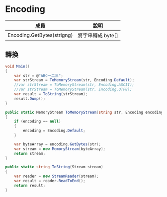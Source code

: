 # Encoding

| 成員                       | 說明              |
| -------------------------- | ----------------- |
| Encoding.GetBytes(strigng) | 將字串轉成 byte[] |


## 轉換

```csharp
void Main()
{
	var str = @"ABC一二三";
	var strStream = ToMemoryStream(str, Encoding.Default);
	//var strStream = ToMemoryStream(str, Encoding.ASCII);
	//var strStream = ToMemoryStream(str, Encoding.UTF8);
	var result = ToString(strStream);
	result.Dump();
}

public static MemoryStream ToMemoryStream(string str, Encoding encoding = null)
{
	if (encoding == null)
	{
		encoding = Encoding.Default;
	}

	var byteArray = encoding.GetBytes(str);
	var stream = new MemoryStream(byteArray);
	return stream;
}

public static string ToString(Stream stream)
{
	var reader = new StreamReader(stream);
	var result = reader.ReadToEnd();
	return result;
}
```

